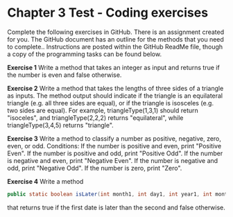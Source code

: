# Chapter 3 Test - Coding exercises

Complete the following exercises in GitHub. There is an assignment created for you.
The GitHub document has an outline for the methods that you need to complete..
Instructions are posted within the GitHub ReadMe file, though a copy of the programming tasks can be found below.

**Exercise 1**
Write a method that takes an integer as input and returns true if the number is even and false otherwise.


**Exercise 2**
Write a method that takes the lengths of three sides of a triangle as inputs. The method output should indicate if the triangle is an equilateral triangle (e.g. all three sides are equal), or if the triangle is isosceles (e.g. two sides are equal). For example, triangleType(1,3,1) should return "isoceles", and triangleType(2,2,2) returns "equilateral", while triangleType(3,4,5) returns "triangle".



**Exercise 3**
Write a method to classify a number as positive, negative, zero, even, or odd.
Conditions:
If the number is positive and even, print "Positive Even".
If the number is positive and odd, print "Positive Odd".
If the number is negative and even, print "Negative Even".
If the number is negative and odd, print "Negative Odd".
If the number is zero, print "Zero".



**Exercise 4**
Write a method
```java
public static boolean isLater(int month1, int day1, int year1, int month2, int day2, int year2)
```
that returns true if the first date is later than the second and false otherwise.
